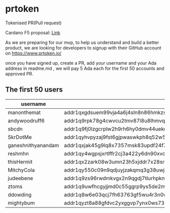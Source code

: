 # prtoken

Tokenised PR(Pull request)

Cardano F5 proposal: [Link](https://cardano.ideascale.com/a/dtd/Tokenised-PR-Pull-request/350780-48088#idea-tab-comments)

As we are preparing for our mvp, to help us understand and build a better product, we are looking for developers to signup with their GitHub account on https://www.prtoken.io/

once you have signed up, create a PR, add your username and your Ada address in readme.md , we will pay 5 Ada each for the first 50 accounts and approved PR.

## The first 50 users


| username   | address | Paid |
|------------|---------|------|
|manonthemat | addr1qxgdsuem99vja4a6j4sln8n86hmkzswc08ekpa7w8fvhq6467knrm89w3u208dj4rzayqp8tz7v27tsgdgre236xwyasp05pk6 | Yes |
|andywoodruff6 | addr1q9rpk78g4cwvcu2tmv87l8u8lhmvqdpwsmxcp3u5xgqe4quthgsk9wzcp3rjqdyulwdn9xqfhp2ame95s2fuqct2lezqtd7wln | Yes |
|sbcdn | addr1q9fj0lzgcrplw2h9rh6hy0dmv44uekdvnksr62vw9y458jrdsxle5p9cx4vpmrxg3klx64u84yyace64pq94ptvz9rcqpyayzw | Yes |
|SkrDotMe | addr1qyhvpyzaj9fst6gjpwaswkph8q52w5napk88yyamq30py23nn3jztmtmserqch9qk3v466000xrknr6cpcdj7f0hc0asp8zh8f | Yes |
|ganeshnithyanandam | addr1qxjak45g9lq8x7357msk83updf24f7nef4v3m4k7vg5fjytsrceh5n9er9w44dgga2rpg0mcfp98cs35xepy498wk24qy5t5qa | Yes |
|reshmhn | addr1qy4wgpsjxrtlffr2cj3a422y6dn90xvc9qlysu0m3vctqc8lpruejclwrgm0yfu7pg7k5xckt4w0xj7tk8xdu545fy4s0660d4 | Yes |
|thisHermit | addr1qx2zark08w3umn23h5xjddr7x28srep2pql7xna8clgqlv54zk28x8vmq2cjegs5gl4xzt7ah7wdkzmaur6we0p479ns6aqldc | Yes |
|MitchyCola | addr1qy550c09n9qdjuyjzakqmq3g38uwjkh3zm6x4sud3tc4w4gwzhx8sgcyq4jkn2u0zchn3qw0zj96j8xlkgw9lup6m96qlegg7j | Yes |
|judeebene | addr1q9zs96rwdmkvgx2n9qgdj7tlurhpknpfr4x833l3nsucdw38t0umpazqm3thly0mat08xh6tg9ug3xujnecafrltgu7skhlvmv | No |
|ztoms | addr1q9uwfhcgyjjmd0c55ggrp9ys5de2mh5rllvzxh9h27zp3m8dtvsdljrg6yy9chunvhh2xgpgxy4au9w6xur4ul9auqxs7q4ll7 | No |
|ddowding | addr1q8w6e03qcj7fh63763gf5wu4r3n0ws9p56jpvt7k6meref7a4jlzp39un04ra4zsngae28rx7aq2rf4yzchad4hj8jnsey2dx0 | No |
|mightybum | addr1qyzt8a88gfdvc2yxggvp7ynx0ws73c4ka8k6rpcqtufn07jpa5zdk3xgh4nhd7e3d4amkzrepf85dva20pv9ekjq4wqqtrvz88 | No |
